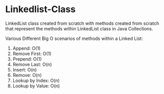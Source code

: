# Linkedlist-Class
LinkedList class created from scratch with methods created from scratch that represent the methods within LinkedList class in Java Collections.

Various Different Big O scenarios of methods within a Linked List:
1. Append: O(1)
2. Remove First: O(1)
3. Prepend: O(1)
4. Remove Last: O(n)
5. Insert: O(n)
6. Remove: O(n)
7. Lookup by Index: O(n)
8. Lookup by Value: O(n)
